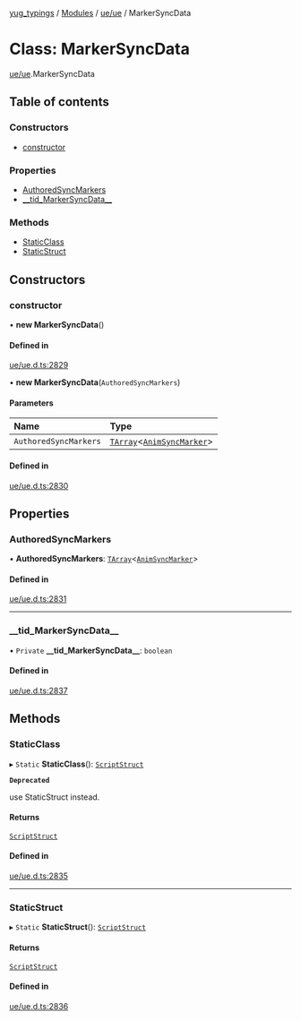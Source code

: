 [yug_typings](../README.md) / [Modules](../modules.md) / [ue/ue](../modules/ue_ue.md) / MarkerSyncData

# Class: MarkerSyncData

[ue/ue](../modules/ue_ue.md).MarkerSyncData

## Table of contents

### Constructors

- [constructor](ue_ue.MarkerSyncData.md#constructor)

### Properties

- [AuthoredSyncMarkers](ue_ue.MarkerSyncData.md#authoredsyncmarkers)
- [\_\_tid\_MarkerSyncData\_\_](ue_ue.MarkerSyncData.md#__tid_markersyncdata__)

### Methods

- [StaticClass](ue_ue.MarkerSyncData.md#staticclass)
- [StaticStruct](ue_ue.MarkerSyncData.md#staticstruct)

## Constructors

### constructor

• **new MarkerSyncData**()

#### Defined in

[ue/ue.d.ts:2829](https://github.com/YugMetaverse/yug_typings/blob/25cad34/ue/ue.d.ts#L2829)

• **new MarkerSyncData**(`AuthoredSyncMarkers`)

#### Parameters

| Name | Type |
| :------ | :------ |
| `AuthoredSyncMarkers` | [`TArray`](../interfaces/ue_puerts.TArray.md)<[`AnimSyncMarker`](ue_ue.AnimSyncMarker.md)\> |

#### Defined in

[ue/ue.d.ts:2830](https://github.com/YugMetaverse/yug_typings/blob/25cad34/ue/ue.d.ts#L2830)

## Properties

### AuthoredSyncMarkers

• **AuthoredSyncMarkers**: [`TArray`](../interfaces/ue_puerts.TArray.md)<[`AnimSyncMarker`](ue_ue.AnimSyncMarker.md)\>

#### Defined in

[ue/ue.d.ts:2831](https://github.com/YugMetaverse/yug_typings/blob/25cad34/ue/ue.d.ts#L2831)

___

### \_\_tid\_MarkerSyncData\_\_

• `Private` **\_\_tid\_MarkerSyncData\_\_**: `boolean`

#### Defined in

[ue/ue.d.ts:2837](https://github.com/YugMetaverse/yug_typings/blob/25cad34/ue/ue.d.ts#L2837)

## Methods

### StaticClass

▸ `Static` **StaticClass**(): [`ScriptStruct`](ue_ue.ScriptStruct.md)

**`Deprecated`**

use StaticStruct instead.

#### Returns

[`ScriptStruct`](ue_ue.ScriptStruct.md)

#### Defined in

[ue/ue.d.ts:2835](https://github.com/YugMetaverse/yug_typings/blob/25cad34/ue/ue.d.ts#L2835)

___

### StaticStruct

▸ `Static` **StaticStruct**(): [`ScriptStruct`](ue_ue.ScriptStruct.md)

#### Returns

[`ScriptStruct`](ue_ue.ScriptStruct.md)

#### Defined in

[ue/ue.d.ts:2836](https://github.com/YugMetaverse/yug_typings/blob/25cad34/ue/ue.d.ts#L2836)
